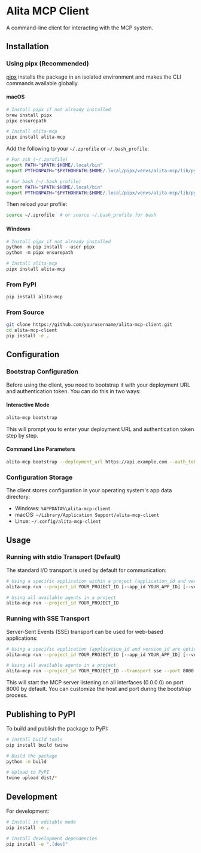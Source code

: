 # Alita MCP Client

A command-line client for interacting with the MCP system.

## Installation

### Using pipx (Recommended)

[pipx](https://pypa.github.io/pipx/) installs the package in an isolated environment and makes the CLI commands available globally.

#### macOS

```bash
# Install pipx if not already installed
brew install pipx
pipx ensurepath

# Install alita-mcp
pipx install alita-mcp
```

Add the following to your `~/.zprofile` or `~/.bash_profile`:

```bash
# For zsh (~/.zprofile)
export PATH="$PATH:$HOME/.local/bin"
export PYTHONPATH="$PYTHONPATH:$HOME/.local/pipx/venvs/alita-mcp/lib/python3.x/site-packages"

# For bash (~/.bash_profile)
export PATH="$PATH:$HOME/.local/bin"
export PYTHONPATH="$PYTHONPATH:$HOME/.local/pipx/venvs/alita-mcp/lib/python3.x/site-packages"
```

Then reload your profile:

```bash
source ~/.zprofile  # or source ~/.bash_profile for bash
```

#### Windows

```powershell
# Install pipx if not already installed
python -m pip install --user pipx
python -m pipx ensurepath

# Install alita-mcp
pipx install alita-mcp
```

### From PyPI

```bash
pip install alita-mcp
```

### From Source

```bash
git clone https://github.com/yourusername/alita-mcp-client.git
cd alita-mcp-client
pip install -e .
```

## Configuration

### Bootstrap Configuration

Before using the client, you need to bootstrap it with your deployment URL and authentication token. You can do this in two ways:

#### Interactive Mode

```bash
alita-mcp bootstrap
```

This will prompt you to enter your deployment URL and authentication token step by step.

#### Command Line Parameters

```bash
alita-mcp bootstrap --deployment_url https://api.example.com --auth_token YOUR_TOKEN --host 0.0.0.0 --port 8000
```

### Configuration Storage

The client stores configuration in your operating system's app data directory:

- Windows: `%APPDATA%\alita-mcp-client`
- macOS: `~/Library/Application Support/alita-mcp-client`
- Linux: `~/.config/alita-mcp-client`

## Usage

### Running with stdio Transport (Default)

The standard I/O transport is used by default for communication:

```bash
# Using a specific application within a project (application_id and version_id are optional)
alita-mcp run --project_id YOUR_PROJECT_ID [--app_id YOUR_APP_ID] [--version_id YOUR_VERSION_ID]

# Using all available agents in a project
alita-mcp run --project_id YOUR_PROJECT_ID
```

### Running with SSE Transport

Server-Sent Events (SSE) transport can be used for web-based applications:

```bash
# Using a specific application (application_id and version_id are optional)
alita-mcp run --project_id YOUR_PROJECT_ID [--app_id YOUR_APP_ID] [--version_id YOUR_VERSION_ID] --transport sse --port 8000

# Using all available agents in a project
alita-mcp run --project_id YOUR_PROJECT_ID --transport sse --port 8000
```

This will start the MCP server listening on all interfaces (0.0.0.0) on port 8000 by default. You can customize the host and port during the bootstrap process.

## Publishing to PyPI

To build and publish the package to PyPI:

```bash
# Install build tools
pip install build twine

# Build the package
python -m build

# Upload to PyPI
twine upload dist/*
```

## Development

For development:

```bash
# Install in editable mode
pip install -e .

# Install development dependencies
pip install -e ".[dev]"
```